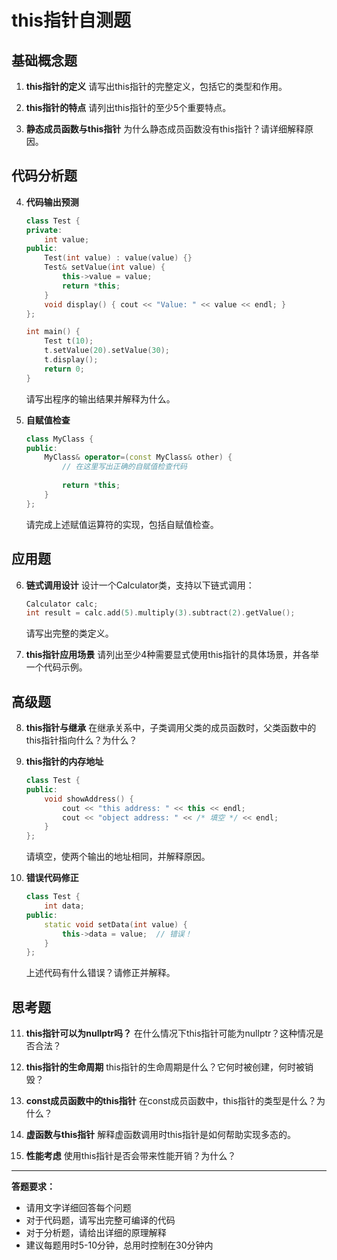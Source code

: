 # this指针自测题

## 基础概念题

1. **this指针的定义**
   请写出this指针的完整定义，包括它的类型和作用。

2. **this指针的特点**
   请列出this指针的至少5个重要特点。

3. **静态成员函数与this指针**
   为什么静态成员函数没有this指针？请详细解释原因。

## 代码分析题

4. **代码输出预测**
   ```cpp
   class Test {
   private:
       int value;
   public:
       Test(int value) : value(value) {}
       Test& setValue(int value) {
           this->value = value;
           return *this;
       }
       void display() { cout << "Value: " << value << endl; }
   };
   
   int main() {
       Test t(10);
       t.setValue(20).setValue(30);
       t.display();
       return 0;
   }
   ```
   请写出程序的输出结果并解释为什么。

5. **自赋值检查**
   ```cpp
   class MyClass {
   public:
       MyClass& operator=(const MyClass& other) {
           // 在这里写出正确的自赋值检查代码
           
           return *this;
       }
   };
   ```
   请完成上述赋值运算符的实现，包括自赋值检查。

## 应用题

6. **链式调用设计**
   设计一个Calculator类，支持以下链式调用：
   ```cpp
   Calculator calc;
   int result = calc.add(5).multiply(3).subtract(2).getValue();
   ```
   请写出完整的类定义。

7. **this指针应用场景**
   请列出至少4种需要显式使用this指针的具体场景，并各举一个代码示例。

## 高级题

8. **this指针与继承**
   在继承关系中，子类调用父类的成员函数时，父类函数中的this指针指向什么？为什么？

9. **this指针的内存地址**
   ```cpp
   class Test {
   public:
       void showAddress() {
           cout << "this address: " << this << endl;
           cout << "object address: " << /* 填空 */ << endl;
       }
   };
   ```
   请填空，使两个输出的地址相同，并解释原因。

10. **错误代码修正**
    ```cpp
    class Test {
        int data;
    public:
        static void setData(int value) {
            this->data = value;  // 错误！
        }
    };
    ```
    上述代码有什么错误？请修正并解释。

## 思考题

11. **this指针可以为nullptr吗？**
    在什么情况下this指针可能为nullptr？这种情况是否合法？

12. **this指针的生命周期**
    this指针的生命周期是什么？它何时被创建，何时被销毁？

13. **const成员函数中的this指针**
    在const成员函数中，this指针的类型是什么？为什么？

14. **虚函数与this指针**
    解释虚函数调用时this指针是如何帮助实现多态的。

15. **性能考虑**
    使用this指针是否会带来性能开销？为什么？

---

**答题要求：**
- 请用文字详细回答每个问题
- 对于代码题，请写出完整可编译的代码
- 对于分析题，请给出详细的原理解释
- 建议每题用时5-10分钟，总用时控制在30分钟内 